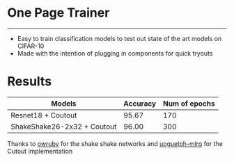 # One Page Trainer
---

* Easy to train classification models to test out state of the art models on CIFAR-10
* Made with the intention of plugging in components for quick tryouts

# Results

| Models 						| Accuracy 		| Num of epochs |
| --- 							| --- 			| ---			|
| Resnet18 + Coutout			| 95.67 		| 170 			|
| ShakeShake26-2x32 + Coutout	| 96.00 		| 300 			|

Thanks to [owruby](https://github.com/owruby/shake-shake_pytorch) for the shake shake networks and [uoguelph-mlrg](https://github.com/uoguelph-mlrg/Cutout) for the Cutout implementation
